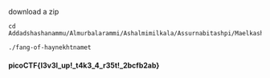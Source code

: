 download a zip  
```
cd Addadshashanammu/Almurbalarammi/Ashalmimilkala/Assurnabitashpi/Maelkashishi/Onnissiralis/Ularradallaku/

./fang-of-haynekhtnamet
```
#### picoCTF{l3v3l_up!_t4k3_4_r35t!_2bcfb2ab}

